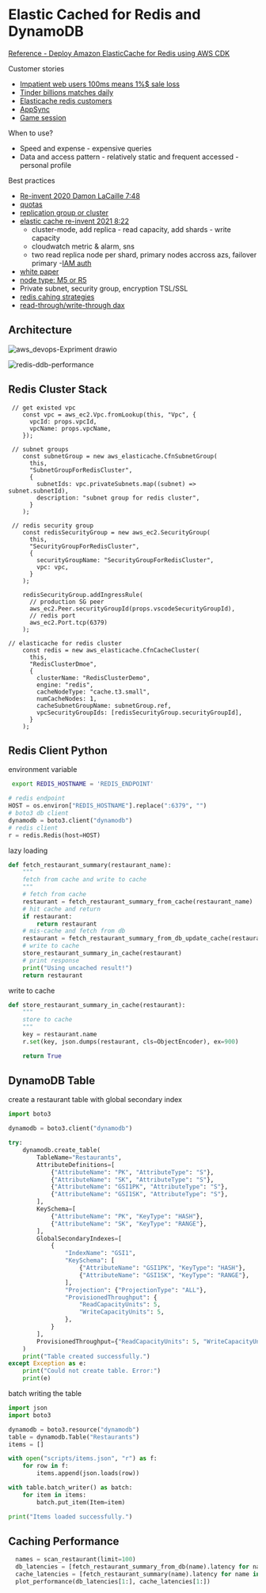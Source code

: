 # Elastic Cached for Redis and DynamoDB 

[Reference - Deploy Amazon ElasticCache for Redis using AWS CDK](https://aws.amazon.com/blogs/database/deploy-amazon-elasticache-for-redis-using-aws-cdk/)


Customer stories  
- [Impatient web users 100ms means 1%$ sale loss](https://docs.aws.amazon.com/AmazonElastiCache/latest/mem-ug/elasticache-use-cases.html)
- [Tinder billions matches daily](https://aws.amazon.com/blogs/database/building-resiliency-at-scale-at-tinder-with-amazon-elasticache/?pg=ln&sec=c)
- [Elasticache redis customers](https://aws.amazon.com/elasticache/redis/customers/)
- [AppSync](https://docs.aws.amazon.com/appsync/latest/devguide/enabling-caching.html)
- [Game session](https://aws.amazon.com/blogs/gametech/building-a-presence-api-using-aws-appsync-aws-lambda-amazon-elasticache-and-amazon-eventbridge/)

When to use? 
- Speed and expense - expensive queries 
- Data and access pattern - relatively static and frequent accessed - personal profile

Best practices
- [Re-invent 2020 Damon LaCaille 7:48](https://www.youtube.com/watch?v=_4SkEy6r-C4)
- [quotas](https://docs.aws.amazon.com/AmazonElastiCache/latest/red-ug/quota-limits.html)
- [replication group or cluster](https://docs.aws.amazon.com/AmazonElastiCache/latest/red-ug/WhatIs.Terms.html)
- [elastic cache re-invent 2021 8:22](https://www.youtube.com/watch?v=_4SkEy6r-C4)
  - cluster-mode, add replica - read capacity, add shards - write capacity
  - cloudwatch metric & alarm, sns
  - two read replica node per shard, primary nodes accross azs, failover primary
  -[IAM auth](https://docs.aws.amazon.com/AmazonElastiCache/latest/red-ug/IAM.Overview.html#IAM.Overview.ManagingAccess)
- [white paper](https://d0.awsstatic.com/whitepapers/performance-at-scale-with-amazon-elasticache.pdf)
- [node type: M5 or R5](https://docs.aws.amazon.com/AmazonElastiCache/latest/mem-ug/nodes-select-size.html)
- Private subnet, security group, encryption TSL/SSL 
- [redis cahing strategies](https://docs.aws.amazon.com/AmazonElastiCache/latest/red-ug/Strategies.html#Strategies.WriteThrough)
- [read-through/write-through dax](https://aws.amazon.com/blogs/database/amazon-dynamodb-accelerator-dax-a-read-throughwrite-through-cache-for-dynamodb/)
  

## Architecture 

![aws_devops-Expriment drawio](https://user-images.githubusercontent.com/20411077/174738633-08a093cf-f99e-404e-934c-6efcb0f01e35.png)

![redis-ddb-performance](https://user-images.githubusercontent.com/20411077/174738791-b077c658-33e7-4bd8-a2a4-8fcc4cc5b041.png)


## Redis Cluster Stack
```tsx
 // get existed vpc
    const vpc = aws_ec2.Vpc.fromLookup(this, "Vpc", {
      vpcId: props.vpcId,
      vpcName: props.vpcName,
    });

```
```tsx
 // subnet groups
    const subnetGroup = new aws_elasticache.CfnSubnetGroup(
      this,
      "SubnetGroupForRedisCluster",
      {
        subnetIds: vpc.privateSubnets.map((subnet) => subnet.subnetId),
        description: "subnet group for redis cluster",
      }
    );
```
```tsx
 // redis security group
    const redisSecurityGroup = new aws_ec2.SecurityGroup(
      this,
      "SecurityGroupForRedisCluster",
      {
        securityGroupName: "SecurityGroupForRedisCluster",
        vpc: vpc,
      }
    );

    redisSecurityGroup.addIngressRule(
      // production SG peer
      aws_ec2.Peer.securityGroupId(props.vscodeSecurityGroupId),
      // redis port
      aws_ec2.Port.tcp(6379)
    );

```

```tsx
// elasticache for redis cluster
    const redis = new aws_elasticache.CfnCacheCluster(
      this,
      "RedisClusterDmoe",
      {
        clusterName: "RedisClusterDemo",
        engine: "redis",
        cacheNodeType: "cache.t3.small",
        numCacheNodes: 1,
        cacheSubnetGroupName: subnetGroup.ref,
        vpcSecurityGroupIds: [redisSecurityGroup.securityGroupId],
      }
    );
```

## Redis Client Python 
environment variable 
```bash 
 export REDIS_HOSTNAME = 'REDIS_ENDPOINT'
```

```python
# redis endpoint 
HOST = os.environ["REDIS_HOSTNAME"].replace(":6379", "")
# boto3 db client
dynamodb = boto3.client("dynamodb")
# redis client
r = redis.Redis(host=HOST)
```
lazy loading
```python
def fetch_restaurant_summary(restaurant_name):
    """
    fetch from cache and write to cache 
    """
    # fetch from cache
    restaurant = fetch_restaurant_summary_from_cache(restaurant_name)
    # hit cache and return 
    if restaurant:
        return restaurant
    # mis-cache and fetch from db
    restaurant = fetch_restaurant_summary_from_db_update_cache(restaurant_name)
    # write to cache 
    store_restaurant_summary_in_cache(restaurant)
    # print response 
    print("Using uncached result!")
    return restaurant
```
write to cache
```python 
def store_restaurant_summary_in_cache(restaurant):
    """
    store to cache
    """
    key = restaurant.name
    r.set(key, json.dumps(restaurant, cls=ObjectEncoder), ex=900)

    return True
```

## DynamoDB Table 
create a restaurant table with global secondary index 
```python
import boto3

dynamodb = boto3.client("dynamodb")

try:
    dynamodb.create_table(
        TableName="Restaurants",
        AttributeDefinitions=[
            {"AttributeName": "PK", "AttributeType": "S"},
            {"AttributeName": "SK", "AttributeType": "S"},
            {"AttributeName": "GSI1PK", "AttributeType": "S"},
            {"AttributeName": "GSI1SK", "AttributeType": "S"},
        ],
        KeySchema=[
            {"AttributeName": "PK", "KeyType": "HASH"},
            {"AttributeName": "SK", "KeyType": "RANGE"},
        ],
        GlobalSecondaryIndexes=[
            {
                "IndexName": "GSI1",
                "KeySchema": [
                    {"AttributeName": "GSI1PK", "KeyType": "HASH"},
                    {"AttributeName": "GSI1SK", "KeyType": "RANGE"},
                ],
                "Projection": {"ProjectionType": "ALL"},
                "ProvisionedThroughput": {
                    "ReadCapacityUnits": 5,
                    "WriteCapacityUnits": 5,
                },
            }
        ],
        ProvisionedThroughput={"ReadCapacityUnits": 5, "WriteCapacityUnits": 5},
    )
    print("Table created successfully.")
except Exception as e:
    print("Could not create table. Error:")
    print(e)
```

batch writing the table 
```python
import json
import boto3

dynamodb = boto3.resource("dynamodb")
table = dynamodb.Table("Restaurants")
items = []

with open("scripts/items.json", "r") as f:
    for row in f:
        items.append(json.loads(row))

with table.batch_writer() as batch:
    for item in items:
        batch.put_item(Item=item)

print("Items loaded successfully.")

```

## Caching Performance 
```python
  names = scan_restaurant(limit=100)
  db_latencies = [fetch_restaurant_summary_from_db(name).latency for name in names]
  cache_latencies = [fetch_restaurant_summary(name).latency for name in names]
  plot_performance(db_latencies[1:], cache_latencies[1:])
```
